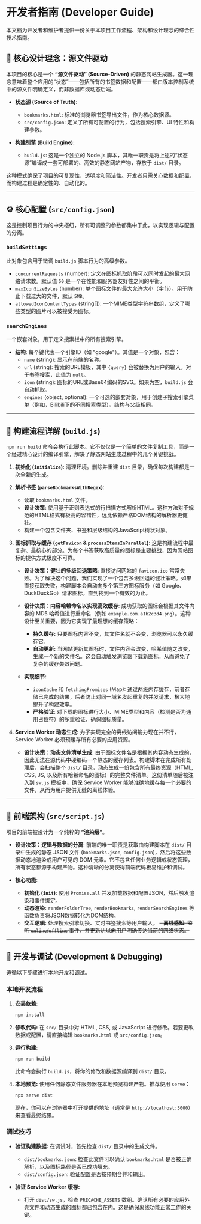 # 开发者指南 (Developer Guide)

本文档为开发者和维护者提供一份关于本项目工作流程、架构和设计理念的综合性技术指南。

## 🎯 核心设计理念：源文件驱动

本项目的核心是一个 **“源文件驱动” (Source-Driven)** 的静态网站生成器。这一理念意味着整个应用的“状态”——包括所有的书签数据和配置——都由版本控制系统中的源文件明确定义，而非数据库或动态后端。

-   **状态源 (Source of Truth):**
    -   `bookmarks.html`: 标准的浏览器书签导出文件，作为核心数据源。
    -   `src/config.json`: 定义了所有可配置的行为，包括搜索引擎、UI 特性和构建参数。

-   **构建引擎 (Build Engine):**
    -   `build.js`: 这是一个独立的 Node.js 脚本，其唯一职责是将上述的“状态源”编译成一套可部署的、高效的静态网站产物，存放于 `dist/` 目录。

这种模式确保了项目的可复现性、透明度和简洁性。开发者只需关心数据和配置，而构建过程是确定性的、自动化的。

---

## ⚙️ 核心配置 (`src/config.json`)

这是控制项目行为的中央枢纽，所有可调整的参数都集中于此，以实现逻辑与配置的分离。

### `buildSettings`
此对象包含用于微调 `build.js` 脚本行为的高级参数。

-   `concurrentRequests` (number): 定义在图标抓取阶段可以同时发起的最大网络请求数。默认值 `50` 是一个在性能和服务器友好性之间的平衡。
-   `maxIconSizeBytes` (number): 单个图标文件的最大允许大小（字节）。用于防止下载过大的文件，默认 `5MB`。
-   `allowedIconContentTypes` (string[]): 一个MIME类型字符串数组，定义了哪些类型的图片可以被接受为图标。

### `searchEngines`
一个嵌套对象，用于定义搜索栏中的所有搜索引擎。

-   **结构**: 每个键代表一个引擎ID（如 "google"）。其值是一个对象，包含：
    -   `name` (string): 显示在前端的名称。
    -   `url` (string): 搜索的URL模板，其中 `{query}` 会被替换为用户的输入。对于书签搜索，此值为 `null`。
    -   `icon` (string): 图标的URL或Base64编码的SVG。如果为空，`build.js` 会自动抓取。
    -   `engines` (object, optional): 一个可选的嵌套对象，用于创建子搜索引擎菜单（例如，Bilibili下的不同搜索类型）。结构与父级相同。

---

## 📜 构建流程详解 (`build.js`)

`npm run build` 命令会执行此脚本。它不仅仅是一个简单的文件复制工具，而是一个经过精心设计的编译引擎，解决了静态网站生成过程中的几个关键挑战。

1.  **初始化 (`initialize`)**: 清理环境。删除并重建 `dist` 目录，确保每次构建都是一次全新的生成。

2.  **解析书签 (`parseBookmarksWithRegex`)**:
    -   读取 `bookmarks.html` 文件。
    -   **设计决策**: 使用基于正则表达式的行扫描方式解析HTML。这种方法对不规范的HTML格式有极高的容错性，远比依赖严格DOM结构的解析器更健壮。
    -   构建一个包含文件夹、书签和层级结构的JavaScript树状对象。

3.  **图标抓取与缓存 (`getFavicon` & `processItemsInParallel`)**:
    这是构建流程中最复杂、最核心的部分。为每个书签获取高质量的图标是主要挑战，因为网站图标的提供方式极度不可靠。

    -   **设计决策：健壮的多级回退策略**:
        直接访问网站的 `favicon.ico` 常常失败。为了解决这个问题，我们实现了一个包含多级回退的健壮策略。如果直接获取失败，构建脚本会自动向多个第三方图标服务（如 Google、DuckDuckGo）请求图标，直到找到一个有效的为止。

    -   **设计决策：内容哈希命名以实现高效缓存**:
        成功获取的图标会根据其文件内容的 MD5 哈希值进行重命名（例如 `example.com.a1b2c3d4.png`）。这种设计至关重要，因为它实现了最理想的缓存策略：
        -   **持久缓存:** 只要图标内容不变，其文件名就不会变，浏览器可以永久缓存它。
        -   **自动更新:** 当网站更新其图标时，文件内容会改变，哈希值随之改变，生成一个新的文件名。这会自动触发浏览器下载新图标，从而避免了复杂的缓存失效问题。

    -   **实现细节**:
        -   `iconCache` 和 `fetchingPromises` (Map): 通过两级内存缓存，前者存储已完成的结果，后者防止对同一域名发起重复的并发请求，极大地提升了构建效率。
        -   **严格验证**: 对下载的图标进行大小、MIME类型和内容（检测是否为通用占位符）的多重验证，确保图标质量。

4.  **Service Worker 动态生成**:
    ~~为了实现完全的离线访问能力~~现在并不行，Service Worker 必须预缓存所有必要的应用资源。

    -   **设计决策：动态文件清单生成**:
        由于图标文件名是根据其内容动态生成的，因此无法在源代码中硬编码一个静态的缓存列表。构建脚本在完成所有处理后，会扫描整个 `dist/` 目录，动态生成一份包含所有最终资源（HTML, CSS, JS, 以及所有哈希命名的图标）的完整文件清单。这份清单随后被注入到 `sw.js` 模板中，确保 Service Worker 能够准确地缓存每一个必要的文件，从而为用户提供无缝的离线体验。

---

## 🚀 前端架构 (`src/script.js`)

项目的前端被设计为一个纯粹的 **“渲染层”**。

-   **设计决策：逻辑与数据的分离**:
    前端的唯一职责是获取由构建脚本在 `dist/` 目录中生成的静态 JSON 文件 (`bookmarks.json`, `config.json`)，然后将这些数据动态地渲染成用户可见的 DOM 元素。它不包含任何业务逻辑或状态管理，所有状态都源于构建产物。这种清晰的分离使得前端代码极易维护和调试。

-   **核心功能**:
    -   **初始化 (`init`)**: 使用 `Promise.all` 并发加载数据和配置JSON，然后触发渲染和事件绑定。
    -   **动态渲染**: `renderFolderTree`, `renderBookmarks`, `renderSearchEngines` 等函数负责将JSON数据转化为DOM结构。
    -   **交互逻辑**: 处理搜索引擎切换、实时书签搜索等用户输入。
    ~~-   **离线感知**: 监听 `online`/`offline` 事件，并更新UI以向用户明确传达当前的网络状态。~~

---

## 🔧 开发与调试 (Development & Debugging)

遵循以下步骤进行本地开发和调试。

### 本地开发流程

1.  **安装依赖:**
    ```bash
    npm install
    ```

2.  **修改代码:**
    在 `src/` 目录中对 HTML, CSS, 或 JavaScript 进行修改。若要更改数据或配置，请直接编辑 `bookmarks.html` 或 `src/config.json`。

3.  **运行构建:**
    ```bash
    npm run build
    ```
    此命令会执行 `build.js`，将你的修改和数据源编译到 `dist/` 目录。

4.  **本地预览:**
    使用任何静态文件服务器在本地预览构建产物。推荐使用 `serve`：
    ```bash
    npx serve dist
    ```
    现在，你可以在浏览器中打开提供的地址（通常是 `http://localhost:3000`）来查看最终结果。

### 调试技巧

-   **验证构建数据:** 在调试时，首先检查 `dist/` 目录中的生成文件。
    -   `dist/bookmarks.json`: 检查此文件可以确认 `bookmarks.html` 是否被正确解析，以及图标路径是否已成功填充。
    -   `dist/config.json`: 验证配置是否按预期合并和输出。

-   **验证 Service Worker 缓存:**
    -   打开 `dist/sw.js`，检查 `PRECACHE_ASSETS` 数组。确认所有必要的应用外壳文件和动态生成的图标都已包含在内。这是确保离线功能正常工作的关键。